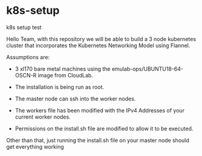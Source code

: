 # k8s-setup
k8s setup test

Hello Team, with this repository we will be able to build a 3 node kubernetes cluster
that incorporates the Kubernetes Networking Model using Flannel.

Assumptions are:

* 3 xl170 bare metal machines using the emulab-ops/UBUNTU18-64-OSCN-R image from CloudLab.

* The installation is being run as root.

* The master node can ssh into the worker nodes.

* The workers file has been modified with the IPv4 Addresses of your current worker nodes.

* Permissions on the install.sh file are modified to allow it to be executed.
    
Other than that, just running the install.sh file on your master node should get everything working

